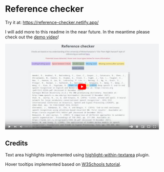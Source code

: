 # Reference checker

Try it at: https://reference-checker.netlify.app/

I will add more to this readme in the near future. In the meantime please check out the [demo video](https://youtu.be/UFPMFIrCqaw)!

<a href="https://youtu.be/UFPMFIrCqaw"><img src="img/youtube-screenshot.png"></img></a>

## Credits

Text area highlights implemented using [highlight-within-textarea](https://github.com/lonekorean/highlight-within-textarea) plugin.

Hover tooltips implemented based on [W3Schools tutorial](https://www.w3schools.com/css/css_tooltip.asp).